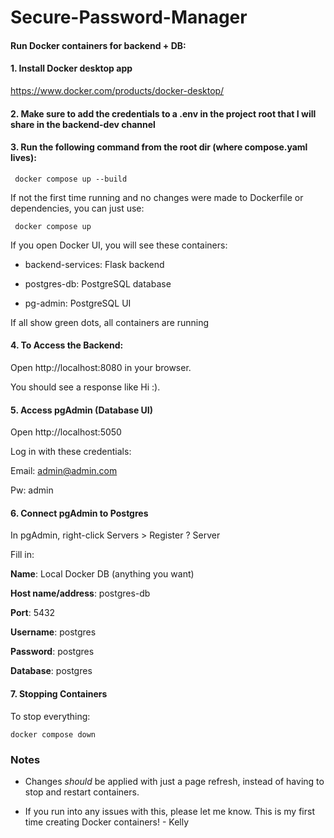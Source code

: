 # Secure-Password-Manager

#### Run Docker containers for backend + DB:

#### 1. Install Docker desktop app

https://www.docker.com/products/docker-desktop/

#### 2. Make sure to add the credentials to a .env in the project root that I will share in the backend-dev channel

#### 3. Run the following command from the root dir (where compose.yaml lives):

` docker compose up --build`

If not the first time running and no changes were made to Dockerfile or dependencies, you can just use:

` docker compose up`

If you open Docker UI, you will see these containers:

- backend-services: Flask backend

- postgres-db: PostgreSQL database

- pg-admin: PostgreSQL UI

If all show green dots, all containers are running

#### 4. To Access the Backend:

Open http://localhost:8080
in your browser.

You should see a response like Hi :).

#### 5. Access pgAdmin (Database UI)

Open http://localhost:5050

Log in with these credentials:

Email: admin@admin.com

Pw: admin

#### 6. Connect pgAdmin to Postgres

In pgAdmin, right-click Servers > Register ? Server

Fill in:

**Name**: Local Docker DB (anything you want)

**Host name/address**: postgres-db

**Port**: 5432

**Username**: postgres

**Password**: postgres

**Database**: postgres

#### 7. Stopping Containers

To stop everything:

`docker compose down`

### **Notes**

- Changes _should_ be applied with just a page refresh, instead of having to stop and restart containers.

- If you run into any issues with this, please let me know. This is my first time creating Docker containers! - Kelly
